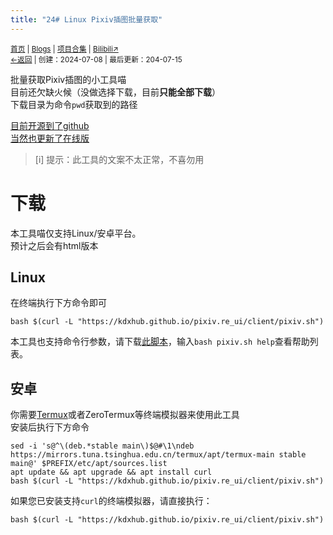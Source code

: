 ```yaml
---
title: "24# Linux Pixiv插图批量获取"
---
```

<small><a href="/">首页</a> | <a href="/blogs">Blogs</a> | <a href="/Project">项目合集</a> | <a href="https://space.bilibili.com/1987247870">Bilibili↗</a><br><a href="../../">←返回</a> | 
创建：2024-07-08 | 最后更新：204-07-15</small><br>

批量获取Pixiv插图的小工具喵<br>
目前还欠缺火候（没做选择下载，目前**只能全部下载**）<br>
下载目录为命令`pwd`获取到的路径

[目前开源到了github](//github.com/kdxhub/pixiv.re_ui/)<br>
[当然也更新了在线版](https://kdxhub.github.io/pixiv.re_ui/)

> [i] 提示：此工具的文案不太正常，不喜勿用

# 下载
本工具喵仅支持Linux/安卓平台。<br>
预计之后会有html版本<br>

## Linux
在终端执行下方命令即可

```shell
bash $(curl -L "https://kdxhub.github.io/pixiv.re_ui/client/pixiv.sh")
```

本工具也支持命令行参数，请下载[此脚本](https://kdxhub.github.io/pixiv.re_ui/client/pixiv.sh)，输入```bash pixiv.sh help```查看帮助列表。

## 安卓
你需要[Termux](//termux.dev)或者ZeroTermux等终端模拟器来使用此工具<br>
安装后执行下方命令

```shell
sed -i 's@^\(deb.*stable main\)$@#\1\ndeb https://mirrors.tuna.tsinghua.edu.cn/termux/apt/termux-main stable main@' $PREFIX/etc/apt/sources.list
apt update && apt upgrade && apt install curl
bash $(curl -L "https://kdxhub.github.io/pixiv.re_ui/client/pixiv.sh")
```

如果您已安装支持`curl`的终端模拟器，请直接执行：
```shell
bash $(curl -L "https://kdxhub.github.io/pixiv.re_ui/client/pixiv.sh")
```